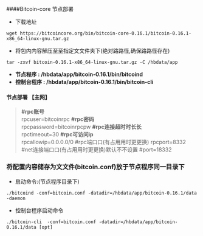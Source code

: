 ####Bitcoin-core 节点部署

+ 下载地址
```
wget https://bitcoincore.org/bin/bitcoin-core-0.16.1/bitcoin-0.16.1-x86_64-linux-gnu.tar.gz
```
+ 将包内内容解压⾄至指定⽂文件夹下(绝对路路径,确保路路径存在)
```
tar -zxvf bitcoin-0.16.1-x86_64-linux-gnu.tar.gz -C /hbdata/app
```
+ **节点程序 : /hbdata/app/bitcoin-0.16.1/bin/bitcoind**  
+ **控制台程序 : /hbdata/app/bitcoin-0.16.1/bin/bitcoin-cli**

#### 节点部署 【主网】
>**#rpc账号**  
>rpcuser=bitcoinrpc
>**#rpc密码**  
>rpcpassword=bitcoinrpcpw
>**#rpc连接超时时⻓长**  
>rpctimeout=30
>**#rpc可访问ip**  
>rpcallowip=0.0.0.0/0 #rpc端⼝口(有占⽤用时更更换)
>rpcport=8332 #net连接端⼝口(有占⽤用时更更换)默认不不设置 #port=18332  


### 将配置内容储存为⽂文件(bitcoin.conf)放于节点程序同一目录下  
+ 启动命令:(节点程序⽬录下)  
```
./bitcoind -conf=bitcoin.conf -datadir=/hbdata/app/bitcoin-0.16.1/data -daemon
```
+ 控制台程序启动命令  
```
./bitcoin-cli  -conf=bitcoin.conf -datadir=/hbdata/app/bitcoin-0.16.1/data [opt]
```

